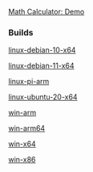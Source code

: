 <a href="https://www.dznequeo.net/azurecs/home/calculator" target="_blank">Math Calculator: Demo</a>

### Builds

<a href="https://nequeo-public.s3.ap-southeast-2.amazonaws.com/apps/math/expression/linux-debian-10-x64-MathExpression.zip" target="_blank">linux-debian-10-x64</a>

<a href="https://nequeo-public.s3.ap-southeast-2.amazonaws.com/apps/math/expression/linux-debian-11-x64-MathExpression.zip" target="_blank">linux-debian-11-x64</a>

<a href="https://nequeo-public.s3.ap-southeast-2.amazonaws.com/apps/math/expression/linux-pi-arm-MathExpression.zip" target="_blank">linux-pi-arm</a>

<a href="https://nequeo-public.s3.ap-southeast-2.amazonaws.com/apps/math/expression/linux-ubuntu-20-x64-MathExpression.zip" target="_blank">linux-ubuntu-20-x64</a>

<a href="https://nequeo-public.s3.ap-southeast-2.amazonaws.com/apps/math/expression/win-arm-MathExpression.zip" target="_blank">win-arm</a>

<a href="https://nequeo-public.s3.ap-southeast-2.amazonaws.com/apps/math/expression/win-arm64-MathExpression.zip" target="_blank">win-arm64</a>

<a href="https://nequeo-public.s3.ap-southeast-2.amazonaws.com/apps/math/expression/win-x64-MathExpression.zip" target="_blank">win-x64</a>

<a href="https://nequeo-public.s3.ap-southeast-2.amazonaws.com/apps/math/expression/win-x86-MathExpression.zip" target="_blank">win-x86</a>
